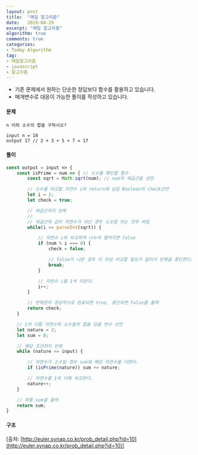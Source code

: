 ```yaml
---
layout: post
title:  "매일 알고리즘"
date:   2019-04-29
excerpt: "매일 알고리즘"
algorithm: true
comments: true
categories:
- Today Algorithm
tag:
- 매일알고리즘
- javascript
- 알고리즘
---
```


* 기존 문제에서 원하는 단순한 정답보다 함수를 활용하고 있습니다.
* 매개변수로 대응이 가능한 풀이를 작성하고 있습니다.

#### 문제
```
n 이하 소수의 합을 구하시오?

input n = 10
output 17 // 2 + 3 + 5 + 7 = 17
```

#### 풀이
```javascript
const output = input => {
	const isPrime = num => { // 소수를 확인할 함수
		const sqrt = Math.sqrt(num); // num의 제곱근을 선언

		// 소수를 비교할 자연수 i와 return에 넘길 Boolean의 check선언
		let i = 2;
		let check = true;

		// 제곱근까지 반복
		//
		// 제곱근의 값이 자연수가 아닌 경우 소숫점 뒤는 전부 버림
		while(i <= parseInt(sqrt)) {

			// 자연수 i와 비교하여 나누어 떨어지면 false
			if (num % i === 0) {
				check = false;

				// false가 나온 경우 더 이상 비교할 필요가 없어서 반복을 중단한다.
				break;
			}

			// 자연수 i를 1씩 더한다.
			i++;
		}

		// 반복문이 정상적으로 완료되면 true, 중단되면 false를 출력
		return check;
	}

	// 1씩 더할 자연수와 소수들의 합을 담을 변수 선언
	let nature = 2;
	let sum = 0;

	// 해당 조건까지 반복
	while (nature <= input) {

		// 자연수가 소수일 경우 sum에 해당 자연수를 더한다.
		if (isPrime(nature)) sum += nature;

		// 자연수를 1씩 더해 비교한다.
		nature++;
	}

	// 최종 sum을 출력
	return sum;
}
```

#### 구조
<!-- ![결과 이미지 1]({{ site.url }}/images/algorithm/11/diagram.png) -->

[출처: [http://euler.synap.co.kr/prob_detail.php?id=10](http://euler.synap.co.kr/prob_detail.php?id=10)]

